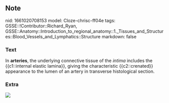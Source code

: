 ## Note
nid: 1661020708153
model: Cloze-chrisc-ff04e
tags: GSSE::!Contributor::Richard_Ryan, GSSE::Anatomy::Introduction_to_regional_anatomy::1._Tissues_and_Structures::Blood_Vessels_and_Lymphatics::Structure
markdown: false

### Text
<div class='toggle'>
  In <strong>arteries</strong>, the underlying connective tissue of
  the <em>intima</em> includes the {{c1::internal elastic lamina}},
  giving the characteristic {{c2::crenated}} appearance to the
  lumen of an artery in transverse histological section.
</div>

### Extra
<img src="section-artery.jpg">
